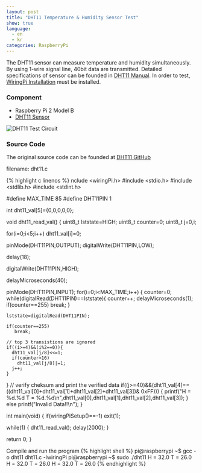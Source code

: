 ```yaml
---
layout: post
title: "DHT11 Temperature & Humidity Sensor Test"
show: true
language:
  - en
  - kr
categories: RaspberryPi
---
```

The DHT11 sensor can measure temperature and humidity simultaneously. By using 1-wire signal line, 40bit data are transmitted. Detailed specifications of sensor can be founded in [DHT11 Manual](http://www.micropik.com/PDF/dht11.pdf). In order to test, [WiringPi Installation](/rpi/2016/05/20/wiringPi-installation-en.html) must be installed.

### Component

* Raspberry Pi 2 Model B
* [DHT11 Sensor](https://www.dfrobot.com/wiki/index.php?title=DHT11_Temperature_and_Humidity_Sensor_%28SKU:_DFR0067%29)
 
![DHT11 Test Circuit]({{site.url}}/images/rpi_dht11_test.png)

### Source Code
The original source code can be founded at [DHT11 GitHub](https://github.com/Hexalyse/RPi-weather-log/blob/master/dht11.c)

filename: dht11.c

{% highlight c linenos %}
nclude <wiringPi.h>
#include <stdio.h>
#include <stdlib.h>
#include <stdint.h>

#define MAX_TIME 85
#define DHT11PIN 1

int dht11_val[5]={0,0,0,0,0};

void dht11_read_val()
{
  uint8_t lststate=HIGH;
  uint8_t counter=0;
  uint8_t j=0,i;

  for(i=0;i<5;i++)
     dht11_val[i]=0;

  pinMode(DHT11PIN,OUTPUT);
  digitalWrite(DHT11PIN,LOW);

  delay(18);

  digitalWrite(DHT11PIN,HIGH);

  delayMicroseconds(40);

  pinMode(DHT11PIN,INPUT);
  for(i=0;i<MAX_TIME;i++)
  {
    counter=0;
    while(digitalRead(DHT11PIN)==lststate){
      counter++;
      delayMicroseconds(1);
      if(counter==255)
        break;
    }

    lststate=digitalRead(DHT11PIN);

    if(counter==255)
       break;

    // top 3 transistions are ignored
    if((i>=4)&&(i%2==0)){
      dht11_val[j/8]<<=1;
      if(counter>16)
        dht11_val[j/8]|=1;
      j++;
    }
  }
  // verify cheksum and print the verified data
  if((j>=40)&&(dht11_val[4]==((dht11_val[0]+dht11_val[1]+dht11_val[2]+dht11_val[3])& 0xFF)))
  {
    printf("H = %d.%d  T = %d.%d\n",dht11_val[0],dht11_val[1],dht11_val[2],dht11_val[3]);
  }
  else
    printf("Invalid Data!!\n");
}

int main(void)
{
  if(wiringPiSetup()==-1)
    exit(1);

  while(1)
  {
     dht11_read_val();
       delay(2000);
  }

  return 0;
}

Compile and run the program
{% highlight shell %}
pi@raspberrypi ~$ gcc -o dht11 dht11.c -lwiringPi
pi@raspberrypi ~$ sudo ./dht11
H = 32.0  T = 26.0
H = 32.0  T = 26.0
H = 32.0  T = 26.0
{% endhighlight %}
